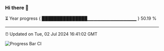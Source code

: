 ### Hi there 👋

⏳ Year progress { ███████████████▁▁▁▁▁▁▁▁▁▁▁▁▁▁▁ } 50.19 %

---

⏰ Updated on Tue, 02 Jul 2024 16:41:02 GMT

![Progress Bar CI](https://github.com/IshwaranRudhara/GIT-ACTION/workflows/Progress%20Bar%20CI/badge.svg)

